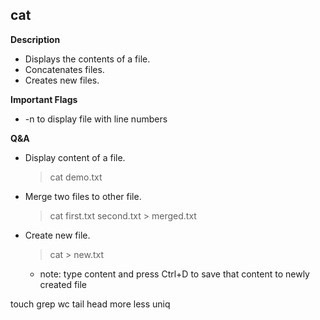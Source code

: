 ## cat

**Description**
 - Displays the contents of a file.
 - Concatenates files.
 - Creates new files.

**Important Flags**
 - -n to display file with line numbers

**Q&A**
- Display content of a file.
  
  > cat demo.txt
- Merge two files to other file.
  
  > cat first.txt second.txt > merged.txt
- Create new file.
  
  > cat > new.txt
   - note: type content and press Ctrl+D to save that content to newly created file


touch
grep
wc
tail
head
more
less
uniq
